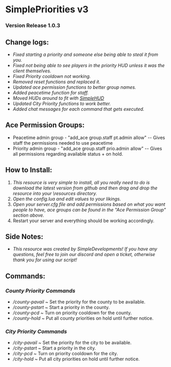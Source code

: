 # SimplePriorities v3

### Version Release 1.0.3

## Change logs:

- _Fixed starting a priority and someone else being able to steal it from you._
- _Fixed not being able to see players in the priority HUD unless it was the client themselves._
- _Fixed Priority cooldown not working._
- _Removed reset functions and replaced it._
- _Updated ace permission functions to better group names._
- _Added peacetime function for staff._
- _Moved HUDs around to fit with [SimpleHUD](https://github.com/Fadinlaws123/SimpleHUD)_
- _Updated City Priority functions to work better._
- _Added chat messages for each command that gets executed._

## Ace Permission Groups:

- Peacetime admin group - "add_ace group.staff pt.admin allow" -- Gives staff the permissions needed to use peacetime
- Priority admin group - "add_ace group.staff prio.admin allow" -- Gives all permissions regarding available status + on hold.

## How to Install:

1. _This resource is very simple to install, all you really need to do is download the latest version from github and then drag and drop the resource into your \resources directory._
2. _Open the config.lua and edit values to your likings._
3. _Open your server.cfg file and add permissions based on what you want people to have, ace groups can be found in the "Ace Permission Group" section above._
4. Restart your server and everything should be working accordingly.

## Side Notes:

- _This resource was created by SimpleDevelopments! If you have any questions, feel free to join our discord and open a ticket, otherwise thank you for using our script!_

## Commands:

### _County Priority Commands_

- _/county-pavail_ ~ Set the priority for the county to be available.
- _/county-pstart_ ~ Start a priority in the county.
- _/county-pcd_ ~ Turn on priority cooldown for the county.
- _/county-hold_ ~ Put all county priorities on hold until further notice.

### _City Priority Commands_

- _/city-pavail_ ~ Set the priority for the city to be available.
- _/city-pstart_ ~ Start a priority in the city.
- _/city-pcd_ ~ Turn on priority cooldown for the city.
- _/city-hold_ ~ Put all city priorities on hold until further notice.
